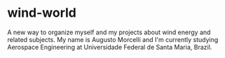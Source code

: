 # wind-world
A new way to organize myself and my projects about wind energy and related subjects. 
My name is Augusto Morcelli and I'm currently studying Aerospace Engineering at Universidade Federal de Santa Maria, Brazil.
